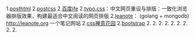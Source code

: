 1.[posthtml](https://github.com/posthtml/posthtml)
2.[postcss](https://github.com/postcss/postcss)
2.[百度ife](https://github.com/baidu-ife/ife)
2.[typo.css](https://github.com/sofish/typo.css)：中文网页重设与排版：一致化浏览器排版效果，构建最适合中文阅读的网页排版 
2.[leanote](https://github.com/leanote/leanote)： (golang + mongodb) http://leanote.org 一个笔记网站
2.[css禅意花园](https://github.com/mezzoblue/csszengarden.com)
2.[bootstrap](https://github.com/twbs/bootstrap)
2.[]()
2.[]()
2.[]()
2.[]()
2.[]()
2.[]()
2.[]()
2.[]()
2.[]()